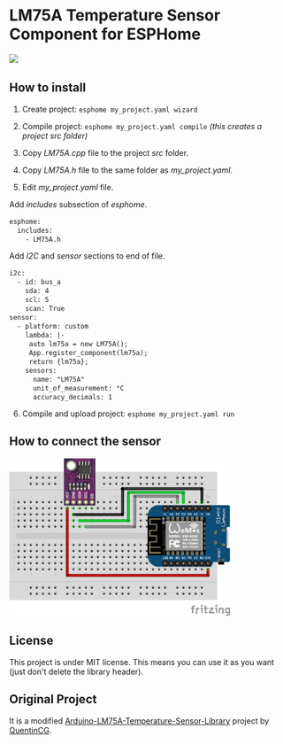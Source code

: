 # LM75A Temperature Sensor Component for ESPHome

<img src="device.png" width="300">

## How to install

1) Create project: `esphome my_project.yaml wizard`

2) Compile project: `esphome my_project.yaml compile` _(this creates a project src folder)_

3) Copy _LM75A.cpp_ file to the project _src_ folder.

4) Copy _LM75A.h_ file to the same folder as _my\_project.yaml_.

5) Edit _my_project.yaml_ file.

Add _includes_ subsection of _esphome_.
```
esphome:
  includes:
    - LM75A.h
```
Add _I2C_ and _sensor_ sections to end of file.
```
i2c:
  - id: bus_a
    sda: 4
    scl: 5
    scan: True
sensor:    
  - platform: custom
    lambda: |-
     auto lm75a = new LM75A();
     App.register_component(lm75a);
     return {lm75a};
    sensors:
      name: "LM75A"
      unit_of_measurement: °C
      accuracy_decimals: 1
```

6) Compile and upload project: `esphome my_project.yaml run`

## How to connect the sensor
<img src="schematics.png" width="400">

## License

This project is under MIT license. This means you can use it as you want (just don't delete the library header).

## Original Project ##

It is a modified <a target="_blank" href="https://github.com/QuentinCG/Arduino-LM75A-Temperature-Sensor-Library">Arduino-LM75A-Temperature-Sensor-Library</a> project by <a target="_blank" href="https://github.com/QuentinCG">QuentinCG</a>.
